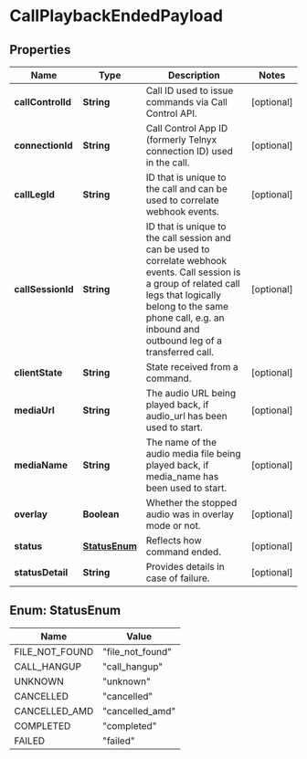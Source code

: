 

# CallPlaybackEndedPayload


## Properties

| Name | Type | Description | Notes |
|------------ | ------------- | ------------- | -------------|
|**callControlId** | **String** | Call ID used to issue commands via Call Control API. |  [optional] |
|**connectionId** | **String** | Call Control App ID (formerly Telnyx connection ID) used in the call. |  [optional] |
|**callLegId** | **String** | ID that is unique to the call and can be used to correlate webhook events. |  [optional] |
|**callSessionId** | **String** | ID that is unique to the call session and can be used to correlate webhook events. Call session is a group of related call legs that logically belong to the same phone call, e.g. an inbound and outbound leg of a transferred call. |  [optional] |
|**clientState** | **String** | State received from a command. |  [optional] |
|**mediaUrl** | **String** | The audio URL being played back, if audio_url has been used to start. |  [optional] |
|**mediaName** | **String** | The name of the audio media file being played back, if media_name has been used to start. |  [optional] |
|**overlay** | **Boolean** | Whether the stopped audio was in overlay mode or not. |  [optional] |
|**status** | [**StatusEnum**](#StatusEnum) | Reflects how command ended. |  [optional] |
|**statusDetail** | **String** | Provides details in case of failure. |  [optional] |



## Enum: StatusEnum

| Name | Value |
|---- | -----|
| FILE_NOT_FOUND | &quot;file_not_found&quot; |
| CALL_HANGUP | &quot;call_hangup&quot; |
| UNKNOWN | &quot;unknown&quot; |
| CANCELLED | &quot;cancelled&quot; |
| CANCELLED_AMD | &quot;cancelled_amd&quot; |
| COMPLETED | &quot;completed&quot; |
| FAILED | &quot;failed&quot; |



